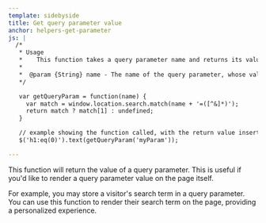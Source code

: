 ```yaml
---
template: sidebyside
title: Get query parameter value
anchor: helpers-get-parameter
js: |
  /*
   * Usage
   *    This function takes a query parameter name and returns its value.  
   *
   *  @param {String} name - The name of the query parameter, whose value you want returned.
   */

   var getQueryParam = function(name) {
     var match = window.location.search.match(name + '=([^&]*)');
     return match ? match[1] : undefined;
   }

   // example showing the function called, with the return value inserted in the first h1 element
   $('h1:eq(0)').text(getQueryParam('myParam'));

---
```


This function will return the value of a query parameter.  This is useful if you'd like to render a query parameter value on the page itself.

For example, you may store a visitor's search term in a query parameter.  You can use this function to render their search term on the page, providing a personalized experience.
